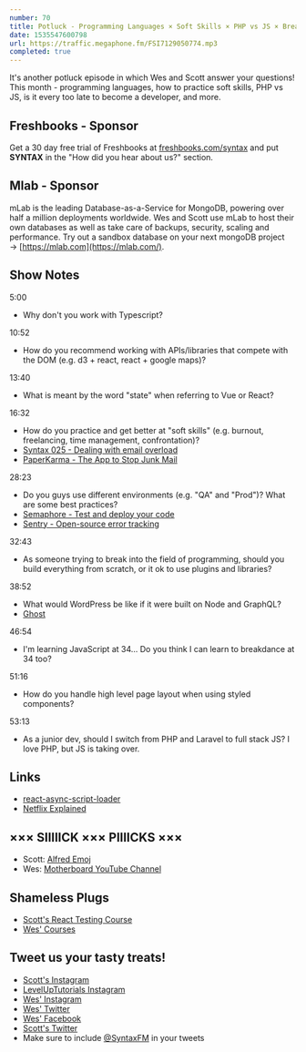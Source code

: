 ```yaml
---
number: 70
title: Potluck - Programming Languages × Soft Skills × PHP vs JS × Breakdancing x Spice Blends
date: 1535547600798
url: https://traffic.megaphone.fm/FSI7129050774.mp3
completed: true
---
```


It's another potluck episode in which Wes and Scott answer your questions! This month - programming languages, how to practice soft skills, PHP vs JS, is it every too late to become a developer, and more.

## Freshbooks - Sponsor

Get a 30 day free trial of Freshbooks at [freshbooks.com/syntax](https://freshbooks.com/syntax) and put **SYNTAX** in the "How did you hear about us?" section.

## Mlab - Sponsor

mLab is the leading Database-as-a-Service for MongoDB, powering over half a million deployments worldwide. Wes and Scott use mLab to host their own databases as well as take care of backups, security, scaling and performance. Try out a sandbox database on your next mongoDB project → [https://mlab.com](https://mlab.com/).

## Show Notes

5:00

* Why don't you work with Typescript?

10:52

* How do you recommend working with APIs/libraries that compete with the DOM (e.g. d3 + react, react + google maps)?

13:40

* What is meant by the word "state" when referring to Vue or React?

16:32

* How do you practice and get better at "soft skills" (e.g. burnout, freelancing, time management, confrontation)?
* [Syntax 025 - Dealing with email overload](https://syntax.fm/show/025/dealing-with-email-overload-and-and-prettier-setups)
* [PaperKarma - The App to Stop Junk Mail](https://www.paperkarma.com/)

28:23

* Do you guys use different environments (e.g. "QA" and "Prod")? What are some best practices?
* [Semaphore - Test and deploy your code](https://semaphoreci.com/)
* [Sentry - Open-source error tracking](https://sentry.io/welcome/)

32:43

* As someone trying to break into the field of programming, should you build everything from scratch, or it ok to use plugins and libraries?

38:52

* What would WordPress be like if it were built on Node and GraphQL?
* [Ghost](https://ghost.org/)

46:54

* I'm learning JavaScript at 34... Do you think I can learn to breakdance at 34 too?

51:16

* How do you handle high level page layout when using styled components?

53:13

* As a junior dev, should I switch from PHP and Laravel to full stack JS? I love PHP, but JS is taking over.

## Links

* [react-async-script-loader](https://github.com/leozdgao/react-async-script-loader#readme)
* [Netflix Explained](https://www.netflix.com/title/80216752)

## ××× SIIIIICK ××× PIIIICKS ×××

* Scott: [Alfred Emoj](https://github.com/sindresorhus/alfred-emoj)
* Wes: [Motherboard YouTube Channel](https://www.youtube.com/user/MotherboardTV)

## Shameless Plugs

* [Scott's React Testing Course](https://LevelUpTutorials.com/pro)
* [Wes' Courses](https://wesbos.com/courses)

## Tweet us your tasty treats!

* [Scott's Instagram](https://www.instagram.com/stolinski/)
* [LevelUpTutorials Instagram](https://www.instagram.com/LevelUpTutorials/)
* [Wes' Instagram](https://www.instagram.com/wesbos/)
* [Wes' Twitter](https://twitter.com/wesbos)
* [Wes' Facebook](https://www.facebook.com/wesbos.developer)
* [Scott's Twitter](https://twitter.com/stolinski)
* Make sure to include [@SyntaxFM](https://twitter.com/SyntaxFM) in your tweets

